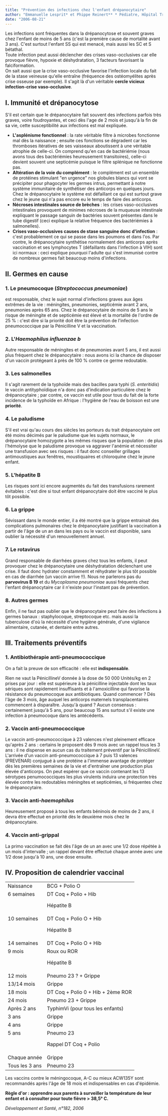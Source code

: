 ```yaml
---
title: "Prévention des infections chez l'enfant drépanocytaire"
author: "Emmanuelle Lesprit* et Phippe Reinert** * Pédiatre, Hôpital Trousseau, Paris. ** Pédiatre, Hôpital Intercommunal, Créteil."
date: "2006-08-21"
---
```


Les infections sont fréquentes dans la drépanocytose et souvent graves chez l'enfant de moins de 5 ans (c'est la première cause de mortalité avant 3 ans). C'est surtout l'enfant SS qui est menacé, mais aussi les SC et S bétathal.  
Toute infection peut aussi déclencher des crises vaso-occlusives car elle provoque fièvre, hypoxie et déshydratation, 3 facteurs favorisant la falciformation.  
On sait aussi que la crise vaso-occlusive favorise l'infection locale du fait de la stase veineuse qu'elle entraîne (fréquence des ostéomyélites après crise osseuse par exemple). Il s'agit là d'un véritable **cercle vicieux infection-crise vaso-occlusive**.
## I. Immunité et drépanocytose

S'il est certain que le drépanocytaire fait souvent des infections parfois très graves, voire foudroyantes, et ceci dès l'age de 2 mois et jusqu'à la fin de sa vie, cette susceptibilité aux infections est mal expliquée.

*   **L'asplénisme fonctionnel** : la rate véritable filtre à microbes fonctionne mal dès la naissance ; ensuite ces fonctions se dégradent car les thromboses itératives de ses vaisseaux aboutissent à une véritable atrophie de celle-ci. On comprend qu'en cas de bactériémie (nous avons tous des bactériémies heureusement transitoires), celle-ci devient souvent une septicémie puisque le filtre splénique ne fonctionne pas.
*   **Altération de la voie du complément** : le complément est un ensemble de protéines stimulant "en urgence" nos globules blancs qui vont se précipiter pour phagocyter les germes intrus, permettant à notre système immunitaire de synthétiser des anticorps en quelques jours. Chez le drépanocytaire le système est défaillant ce qui est surtout grave chez le jeune qui n'a pas encore eu le temps de faire des anticorps.
*   **Nécroses intestinales source de brèches** : les crises vaso-occlusives intestinales provoquent de minimes nécroses de la muqueuse intestinale expliquant le passage sanguin de bactéries souvent présentes dans le tube digestif (ceci explique la relative fréquence des bactériémies à salmonelles).
*   **Crises vaso-occlusives causes de stase sanguine donc d'infection** : c'est probablement ce qui se passe dans les poumons et dans l'os. Par contre, le drépanocytaire synthétise normalement des anticorps après vaccination et ses lymphocytes T (défaillants dans l'infection à VIH) sont ici normaux : ceci explique pourquoi l'adulte qui s'est immunisé contre de nombreux germes fait beaucoup moins d'infections.

## II. Germes en cause

### 1. Le pneumocoque (_Streptococcus pneumoniae_)

est responsable, chez le sujet normal d'infections graves aux âges extrêmes de la vie : méningites, pneumonies, septicémie avant 2 ans, pneumonies après 65 ans. Chez le drépanocytaire de moins de 5 ans le risque de méningite et de septicémie est élevé et la mortalité de l'ordre de 25 % : c'est dire si la priorité doit être la prévention de l'infection pneumococcique par la Pénicilline V et la vaccination.

### 2. L'_Haemophilus influenzae b_

Autre responsable de méningites et de pneumonies avant 5 ans, il est aussi plus fréquent chez le drépanocytaire : nous avons ici la chance de disposer d'un vaccin protégeant à près de 100 % contre ce germe redoutable.

### 3. Les salmonelles

Il s'agit rarement de la typhoïde mais des bacilles para typhi (_S. enteritidis_) le vaccin antityphoïdique n'a donc pas d'indication particulière chez le drépanocytaire ; par contre, ce vaccin est utile pour tous du fait de la forte incidence de la typhoïde en Afrique : l'hygiène de l'eau de boisson est une **priorité**.

### 4. Le paludisme

S'il est vrai qu'au cours des siècles les porteurs du trait drépanocytaire ont été moins décimés par le paludisme que les sujets normaux, le drépanocytaire homozygote a les mêmes risques que la population : de plus l'hémolyse que le paludisme provoque va aggraver l'anémie et nécessiter une transfusion avec ses risques : il faut donc conseiller grillages antimoustiques aux fenêtres, moustiquaires et chloroquine chez le jeune enfant.

### 5. L'hépatite B

Les risques sont ici encore augmentés du fait des transfusions rarement évitables : c'est dire si tout enfant drépanocytaire doit être vacciné le plus tôt possible.

### 6. La grippe

Sévissant dans le monde entier, il a été montré que la grippe entrainait des complications pulmonaires chez le drépanocytaire justifiant la vaccination à partir de l'âge de un an dans les pays ou le vaccin est disponible, sans oublier la nécessité d'un renouvellement annuel.

### 7. Le rotavirus

Grand responsable de diarrhées graves chez tous les enfants, il peut provoquer chez le drépanocytaire une déshydratation déclenchant une crise. Il faut donc hydrater constamment et réhydrater le plus tôt possible en cas de diarrhée (un vaccin arrive !!). Nous ne parlerons pas du **parvovirus B 19** et du _Mycoplasma pneumoniae_ aussi fréquents chez l'enfant drépanocytaire car il n'existe pour l'instant pas de prévention.

### 8. Autres germes

Enfin, il ne faut pas oublier que le drépanocytaire peut faire des infections à germes banaux : staphylocoque, streptocoque etc. mais aussi la tuberculose d'où la nécessité d'une hygiène générale, d'une vigilance alimentaire, cutanée, et dentaire entre autres.

## III. Traitements préventifs

### 1. Antibiothérapie anti-pneumococcique

On a fait la preuve de son efficacité : elle est **indispensable**.

Rien ne vaut la PénicillineV donnée à la dose de 50 000 Unités/kg en 2 prises par jour : elle est supérieure à la pénicilline injectable dont les taux sériques sont rapidement insuffisants et à l'amoxicilline qui favorise la résistance du pneumocoque aux antibiotiques. Quand commencer ? Dés l'âge de 3 mois, âge auquel les anticorps maternels transplacentaires commencent à disparaître. Jusqu'à quand ? Aucun consensus : certainement jusqu'à 5 ans, pour beaucoup 15 ans surtout s'il existe une infection à pneumocoque dans les antécédents.

### 2. Vaccin anti-pneumococcique

Le vaccin anti-pneumococcique à 23 valences n'est pleinement efficace qu'après 2 ans : certains le proposent dès 9 mois avec un rappel tous les 3 ans : il ne dispense en aucun cas du traitement préventif par la PénicillineV. L'arrivée d'un vaccin anti-pneumococcique à 7 puis 13 valences (PREVENAR) conjugué à une protéine a l'immense avantage de protéger dès les premières semaines de la vie et d'entraîner une production plus élevée d'anticorps. On peut espérer que ce vaccin contenant les 13 sérotypes penumococciques les plus virulents induira une protection très élevée contre les redoutables méningites et septicémies, si fréquentes chez le drépanocytaire.

### 3. Vaccin anti-_haemophilus_

Heureusement proposé à tous les enfants béninois de moins de 2 ans, il devra être effectué en priorité dès le deuxième mois chez le drépanocytaire.

### 4. Vaccin anti-grippal

La primo vaccination se fait dès l'âge de un an avec une 1/2 dose répétée à un mois d'intervalle ; un rappel devant être effectué chaque année avec une 1/2 dose jusqu'à 10 ans, une dose ensuite.

## IV. Proposition de calendrier vaccinal

<table>

<tbody>

<tr>

<td valign="top">Naissance</td>

<td valign="top">BCG + Polio O</td>

</tr>

<tr>

<td valign="top">6 semaines</td>

<td valign="top">DT Coq + Polio + Hib

Hépatite B

</td>

</tr>

<tr>

<td valign="top">10 semaines</td>

<td valign="top">DT Coq + Polio O + Hib

Hépatite B

</td>

</tr>

<tr>

<td valign="top">14 semaines</td>

<td valign="top">DT Coq + Polio O + Hib</td>

</tr>

<tr>

<td valign="top">9 mois</td>

<td valign="top">Roux ou ROR

Hépatite B

</td>

</tr>

<tr>

<td valign="top">12 mois</td>

<td valign="top">Pneumo 23 ? + Grippe</td>

</tr>

<tr>

<td valign="top">13/14 mois</td>

<td valign="top">Grippe</td>

</tr>

<tr>

<td valign="top">18 mois</td>

<td valign="top">DT Coq + Polio 0 + Hib + 2ème ROR</td>

</tr>

<tr>

<td valign="top">24 mois</td>

<td valign="top">Pneumo 23 + Grippe</td>

</tr>

<tr>

<td valign="top">Après 2 ans</td>

<td valign="top">TyphimVi (pour tous les enfants)</td>

</tr>

<tr>

<td valign="top">3 ans</td>

<td valign="top">Grippe</td>

</tr>

<tr>

<td valign="top">4 ans</td>

<td valign="top">Grippe</td>

</tr>

<tr>

<td valign="top">5 ans</td>

<td valign="top">Pneumo 23

Rappel DT Coq + Polio

</td>

</tr>

<tr>

<td valign="top">Chaque année</td>

<td valign="top">Grippe</td>

</tr>

<tr>

<td valign="top">Tous les 3 ans</td>

<td valign="top">Pneumo 23</td>

</tr>

</tbody>

</table>

Les vaccins contre le méningocoque, A-C ou mieux ACW135Y sont recommandés après l'âge de 18 mois et indispensables en cas d'épidémie.

**Règle d'or : apprendre aux parents à surveiller la température de leur enfant et à consulter pour toute fièvre > 38,5° C.**

_Développement et Santé, n°182, 2006_